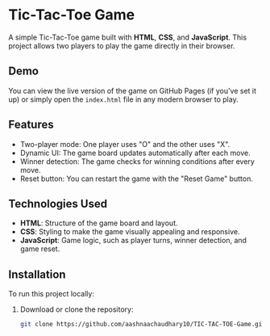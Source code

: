 # Tic-Tac-Toe Game

A simple Tic-Tac-Toe game built with **HTML**, **CSS**, and **JavaScript**. This project allows two players to play the game directly in their browser.

## Demo

You can view the live version of the game on GitHub Pages (if you've set it up) or simply open the `index.html` file in any modern browser to play.

## Features

- Two-player mode: One player uses "O" and the other uses "X".
- Dynamic UI: The game board updates automatically after each move.
- Winner detection: The game checks for winning conditions after every move.
- Reset button: You can restart the game with the "Reset Game" button.
  
## Technologies Used

- **HTML**: Structure of the game board and layout.
- **CSS**: Styling to make the game visually appealing and responsive.
- **JavaScript**: Game logic, such as player turns, winner detection, and game reset.

## Installation

To run this project locally:

1. Download or clone the repository:
   ```bash
   git clone https://github.com/aashnaachaudhary10/TIC-TAC-TOE-Game.git
